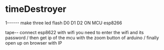 # timeDestroyer

1------ make three led flash D0 D1 D2 ON MCU esp8266                                                                                                           



tape-- connect esp8622 with wifi you need to enter the wifi and its password / then get ip of the mcu with the zoom button of arduino / finally open up on browser with IP

